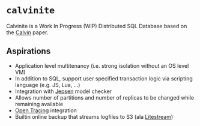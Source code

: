 # `calvinite`

Calvinite is a Work In Progress (WIP) Distributed SQL Database based on the [Calvin](http://cs.yale.edu/homes/thomson/publications/calvin-sigmod12.pdf) paper.

## Aspirations
- Application level multitenancy (i.e. strong isolation without an OS level VM)
- In addition to SQL, support user specified transaction logic via scripting language (e.g. JS, Lua, ...)
- Integration with [Jepsen](https://github.com/jepsen-io/jepsen) model checker
- Allows number of partitions and number of replicas to be changed while remaining available
- [Open Tracing](https://opentracing.io/) integration
- Builtin online backup that streams logfiles to S3 (ala [Litestream](https://litestream.io/))
